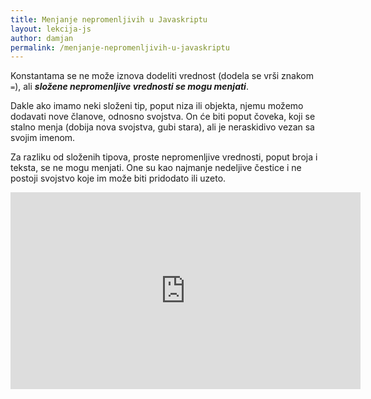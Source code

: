```yaml
---
title: Menjanje nepromenljivih u Javaskriptu
layout: lekcija-js
author: damjan
permalink: /menjanje-nepromenljivih-u-javaskriptu
---
```


Konstantama se ne može iznova dodeliti vrednost (dodela se vrši znakom `=`), ali ***složene nepromenljive vrednosti se mogu menjati***.

Dakle ako imamo neki složeni tip, poput niza ili objekta, njemu možemo dodavati nove članove, odnosno svojstva. On će biti poput čoveka, koji se stalno menja (dobija nova svojstva, gubi stara), ali je neraskidivo vezan sa svojim imenom.

Za razliku od složenih tipova, proste nepromenljive vrednosti, poput broja i teksta, se ne mogu menjati. One su kao najmanje nedeljive čestice i ne postoji svojstvo koje im može biti pridodato ili uzeto.

<iframe width="560" height="315" src="https://www.youtube.com/embed/iQ62GxboWgY" frameborder="0" allowfullscreen></iframe>
